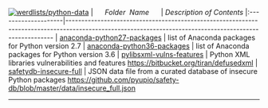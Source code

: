 [![werdlists/python-data](https://img.shields.io/badge/werdlists-python-data-purple/.svg?logo=github&style=popout&longCache=true)](# "werdlists/python-data")
|&nbsp;&nbsp;&nbsp;&nbsp;&nbsp;&nbsp;_Folder&nbsp;&nbsp;Name_&nbsp;&nbsp;&nbsp;&nbsp;&nbsp;&nbsp;| _Description of Contents_
|:--------------------|--------------------------------------------------------------------------------------------------------------------------------------------------------
| [anaconda-python27-packages](anaconda-python27-packages.txt) |  list of Anaconda packages for Python version 2.7 
| [anaconda-python36-packages](anaconda-python36-packages.txt) |  list of Anaconda packages for Python version 3.6 
| [pylibsxml-vulns-features](pylibsxml-vulns-features.txt) |  Python XML libraries vulnerabilities and features <https://bitbucket.org/tiran/defusedxml> 
| [safetydb-insecure-full](safetydb-insecure-full.json.xz) |  JSON data file from a curated database of insecure Python packages <https://github.com/pyupio/safety-db/blob/master/data/insecure_full.json> 

* * *

